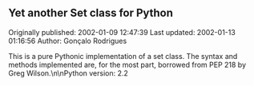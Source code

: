 ## Yet another Set class for Python 
Originally published: 2002-01-09 12:47:39 
Last updated: 2002-01-13 01:16:56 
Author: Gonçalo Rodrigues 
 
This is a pure Pythonic implementation of a set class. The syntax and methods implemented are, for the most part, borrowed from PEP 218 by Greg Wilson.\n\nPython version: 2.2